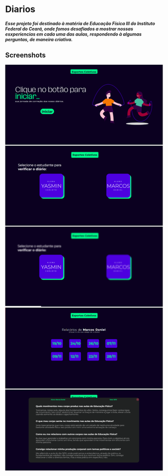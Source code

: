 # Diarios
<h5>Esse projeto foi destinado à matéria de Educação Física III do Instituto Federal do Ceará, onde fomos desafiados a mostrar nossas esxperiencias em cada 
uma das aulas, respondendo à algumas perguntas, de maneira criativa.</h5>

<h2>Screenshots</h2>
<img src="telainicial.png">
<img src="telaselecao.png">
<img src="telacomblur.png">
<img src="teladiario.png">
<img src="teladetalhedodia.png">
